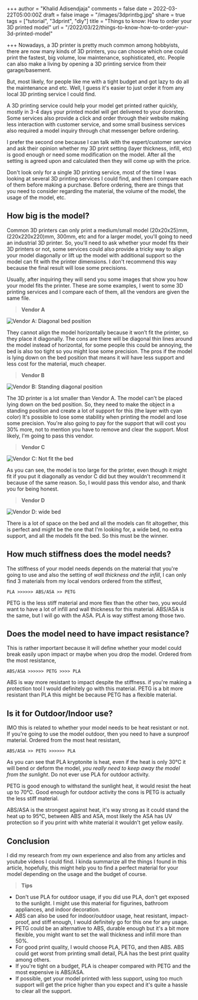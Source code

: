 +++
author = "Khalid Adisendjaja"
comments = false
date = 2022-03-22T05:00:00Z
draft = false
image = "/images/3dprintbg.jpg"
share = true
tags = ["tutorial", "3dprint", "diy"]
title = "Things to know: How to order your 3D printed model"
url = "/2022/03/22/things-to-know-how-to-order-your-3d-printed-model"

+++
Nowadays, a 3D printer is pretty much common among hobbyists, there are now many kinds of 3D printers, you can choose which one could print the fastest, big volume,  low maintenance, sophisticated, etc. People can also make a living by opening a 3D printing service from their garage/basement.

But, most likely, for people like me with a tight budget and got lazy to do all the maintenance and etc. Well, I guess it's easier to just order it from any local 3D printing service I could find.

A 3D printing service could help your model get printed rather quickly, mostly in 3-4 days your printed model will get delivered to your doorstep. Some services also provide a click and order through their website making less interaction with customer service, and some small business services also required a model inquiry through chat messenger before ordering.

I prefer the second one because I can talk with the expert/customer service and ask their opinion whether my 3D print setting (layer thickness, infill, etc) is good enough or need some modification on the model. After all the setting is agreed upon and calculated then they will come up with the price.

Don't look only for a single 3D printing service, most of the time I was looking at several 3D printing services I could find, and then I compare each of them before making a purchase. Before ordering, there are things that you need to consider regarding the material, the volume of the model, the usage of the model, etc.

## How big is the model?

Common 3D printers can only print a medium/small model (20x20x25)mm, (220x220x220)mm, 300mm, etc and for a larger model, you'll going to need an industrial 3D printer. So, you'll need to ask whether your model fits their 3D printers or not, some services could also provide a tricky way to align your model diagonally or lift up the model with additional support so the model can fit with the printer dimensions. I don't recommend this way because the final result will lose some precisions.

Usually, after inquiring they will send you some images that show you how your model fits the printer. These are some examples, I went to some 3D printing services and I compare each of them, all the vendors are given the same file.

> **Vendor A**

![](/images/3dprinta.jpg "Vendor A: Diagonal bed position")

They cannot align the model horizontally because it won’t fit the printer, so they place it diagonally. The cons are there will be diagonal thin lines around the model instead of horizontal, for some people this could be annoying, the bed is also too tight so you might lose some precision.  The pros if the model is lying down on the bed position that means it will have less support and less cost for the material, much cheaper.

> **Vendor B**

![](/images/3dprintb.jpg "Vendor B: Standing diagonal position")

The 3D printer is a lot smaller than Vendor A. The model can't be placed lying down on the bed position. So, they need to make the object in a standing position and create a lot of support for this (the layer with cyan color) It's possible to lose some stability when printing the model and lose some precision. You're also going to pay for the support that will cost you 30% more, not to mention you have to remove and clear the support. Most likely, I'm going to pass this vendor.

> **Vendor C**

![](/images/3dprintc.jpg "Vendor C: Not fit the bed")

As you can see, the model is too large for the printer, even though it might fit if you put it diagonally as vendor C did but they wouldn't recommend it because of the same reason. So, I would pass this vendor also, and thank you for being honest.

> **Vendor D**

![](/images/3dprintd.jpg "Vendor D: wide bed")

There is a lot of space on the bed and all the models can fit altogether, this is perfect and might be the one that I'm looking for, a wide bed, no extra support, and all the models fit the bed. So this must be the winner.

## How much stiffness does the model needs?

The stiffness of your model needs depends on the material that you're going to use and also the setting of _wall thickness and the infill_, I can only find 3 materials from my local vendors ordered from the stiffest,

    PLA >>>>>> ABS/ASA >> PETG

PETG is the less stiff material and more flex than the other two, you would want to have a lot of infill and wall thickness for this material. ABS/ASA is the same, but I will go with the ASA. PLA is way stiffest among those two.

## Does the model need to have impact resistance?

This is rather important because it will define whether your model could break easily upon impact or maybe when you drop the model. Ordered from the most resistance,

    ABS/ASA >>>>>> PETG >>>> PLA

ABS is way more resistant to impact despite the stiffness. if you're making a protection tool I would definitely go with this material. PETG is a bit more resistant than PLA this might be because PETG has a flexible material.

## Is it for Outdoor/Indoor use?

IMO this is related to whether your model needs to be heat resistant or not. If you're going to use the model outdoor, then you need to have a sunproof material. Ordered from the most heat resistant,

    ABS/ASA >> PETG >>>>>> PLA

As you can see that PLA kryptonite is heat, even if the heat is only 30°C it will bend or deform the model, _you really need to keep away the model from the sunlight_. Do not ever use PLA for outdoor activity.

PETG is good enough to withstand the sunlight heat, it would resist the heat up to 70°C. Good enough for outdoor activity the cons is PETG is actually the less stiff material.

ABS/ASA is the strongest against heat, it's way strong as it could stand the heat up to 95°C, between ABS and ASA, most likely the ASA has UV protection so if you print with white material it wouldn't get yellow easily.

## Conclusion

I did my research from my own experience and also from any articles and youtube videos I could find. I kinda summarize all the things I found in this article, hopefully, this might help you to find a perfect material for your model depending on the usage and the budget of course.

> **Tips**

* Don't use PLA for outdoor usage, if you did use PLA, don't get exposed to the sunlight. I might use this material for figurines, bathroom appliances, and indoor decoration.
* ABS can also be used for indoor/outdoor usage, heat resistant, impact-proof, and stiff enough, I would definitely go for this one for any usage.
* PETG could be an alternative to ABS, durable enough but it's a bit more flexible, you might want to set the wall thickness and infill more than 50%.
* For good print quality, I would choose PLA, PETG, and then ABS. ABS could get worst from printing small detail, PLA has the best print quality among others.
* If you're tight on a budget, PLA is cheaper compared with PETG and the most expensive is ABS/ASA.
* If possible, get your model printed with less support, using too much support will get the price higher than you expect and it's quite a hassle to clear all the support.